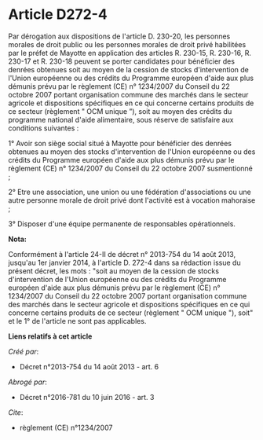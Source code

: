# Article D272-4

Par dérogation aux dispositions de l'article D. 230-20, les personnes morales de droit public ou les personnes morales de
droit privé habilitées par le préfet de Mayotte en application des articles R. 230-15, R. 230-16, R. 230-17 et R. 230-18
peuvent se porter candidates pour bénéficier des denrées obtenues soit au moyen de la cession de stocks d'intervention de
l'Union européenne ou des crédits du Programme européen d'aide aux plus démunis prévu par le règlement (CE) n° 1234/2007 du
Conseil du 22 octobre 2007 portant organisation commune des marchés dans le secteur agricole et dispositions spécifiques en
ce qui concerne certains produits de ce secteur (règlement " OCM unique ”), soit au moyen des crédits du programme national
d'aide alimentaire, sous réserve de satisfaire aux conditions suivantes :

1° Avoir son siège social situé à Mayotte pour bénéficier des denrées obtenues au moyen des stocks d'intervention de l'Union
européenne ou des crédits du Programme européen d'aide aux plus démunis prévu par le règlement (CE) n° 1234/2007 du Conseil
du 22 octobre 2007 susmentionné ; 

2° Etre une association, une union ou une fédération d'associations ou une autre personne morale de droit privé dont
l'activité est à vocation mahoraise ; 

3° Disposer d'une équipe permanente de responsables opérationnels.

**Nota:**

Conformément à l'article 24-II de décret n° 2013-754 du 14 août 2013, jusqu'au 1er janvier 2014, à l'article D. 272-4 dans sa
rédaction issue du présent décret, les mots : "soit au moyen de la cession de stocks d'intervention de l'Union européenne ou
des crédits du Programme européen d'aide aux plus démunis prévu par le règlement (CE) n° 1234/2007 du Conseil du 22 octobre
2007 portant organisation commune des marchés dans le secteur agricole et dispositions spécifiques en ce qui concerne
certains produits de ce secteur (règlement " OCM unique "), soit" et le 1° de l'article ne sont pas applicables.

**Liens relatifs à cet article**

_Créé par_:

  - Décret n°2013-754 du 14 août 2013 - art. 6

_Abrogé par_:

  - Décret n°2016-781 du 10 juin 2016 - art. 3

_Cite_:

  - règlement (CE) n°1234/2007
